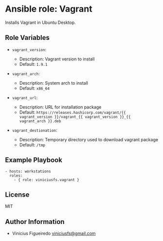 # Ansible role: Vagrant

Installs Vagrant in Ubuntu Desktop.


## Role Variables

* `vagrant_version`:
    - Description: Vagrant version to install
    - Default: `1.9.1`

* `vagrant_arch`:
    - Description: System arch to install
    - Default: `x86_64`

* `vagrant_url`:
    - Description: URL for installation package
    - Default: `https://releases.hashicorp.com/vagrant/{{ vagrant_version }}/vagrant_{{ vagrant_version }}_{{ vagrant_arch }}.deb`

* `vagrant_destionation`:
    - Description: Temporary directory used to download vagrant package
    - Default: `/tmp`

## Example Playbook

    - hosts: workstations
      roles:
        - { role: viniciusfs.vagrant }


## License

MIT


## Author Information

* Vinícius Figueiredo <viniciusfs@gmail.com>
